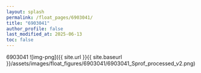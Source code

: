 ```yaml
---
layout: splash
permalink: /float_pages/6903041/
title: "6903041"
author_profile: false
last_modified_at: 2025-06-13
toc: false
---
```

 
6903041
![img-png]({{ site.url }}{{ site.baseurl }}/assets/images/float_figures/6903041/6903041_Sprof_processed_v2.png)